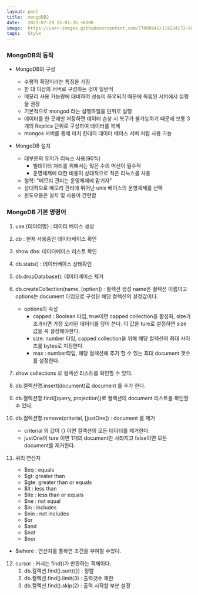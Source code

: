 ```yaml
---
layout: post
title:  mongoDB2
date:   2021-07-29 15:01:35 +0300
image:  https://user-images.githubusercontent.com/77090941/119234172-69717180-bb67-11eb-8acc-f687aa97de80.jpg
tags:   Style
---
```

### MongoDB의 동작 
 * MongoDB의 구성
   * 수평적 확장이라는 특징을 가짐
   * 한 대 이상의 서버로 구성하는 것이 일반적 
   * 메모리 사용 가능량에 대비하여 성능이 좌우되기 때문에 독립된 서버에서 실행을 권장
   * 기본적으로 mongod 라는 실행파일을 단위로 실행
   * 데이터를 한 곳에만 저장하면 데이터 손상 시 복구가 불가능하기 때문에 보통 3개의 Replica 단위로 구성하여 데이터를 복제
   * mongos 서버를 통해 마치 한대의 데이터 베이스 서버 처럼 사용 가능
  
* MongoDB 설치 
  * 대부분의 유저가 리눅스 사용(90%)
    * 빌데이터 처리를 위해서는 많은 수의 머신이 필수적
    * 운영체제에 대한 비용이 상대적으로 적은 리눅스를 사용
  * 철학: "메모리 관리는 운영체제에 맡기자"
  * 상대적으로 메모리 관리에 뛰어난 unix 베이스의 운영체제를 선택 
  * 윈도우용은 설치 및 사용이 간편함

### MongoDB 기본 명령어

1. use {데이터명} : 데이터 베이스 생성
2. db : 현재 사용중인 데이터베이스 확인
3. show dbs: 데이터베이스 리스트 확인
4. db.stats() : 데이터베이스 상태확인
5. db.dropDatabase(): 데이터베이스 제거
6. db.createCollection(name, [option]) : 컬렉션 생성 name은 컬렉션 이름이고 options는 document 타입으로 구성된 해당 컬렉션의 설정값이다. 
   * options의 속성
     * capped : Boolean 타입, true이면 capped collection을 활성화, size가 초과되면 가장 오래된 데이터를 덮어 쓴다. 이 값을 ture로 설정하면 size 값을 꼭 설정해야한다.
     * size: number 타입, capped collection을 위해 해당 컬렉션의 최대 사이즈를 bytes로 지정한다. 
     * max : number타입, 해당 컬렉션에 추가 할 수 있는 최대 document 갯수를 설정한다.

7. show collections 로 컬렉션 리스트를 확인할 수 있다. 
8. db.켈렉션명.insert(document)로 document 를 추가 한다. 
9. db.컬렉션명.find([query, projection])로 컬렉션의 document 리스트를 확인할 수 있다. 
10. db.컬렉션명.remove(criterial, [justOne]) : document 를 제거
    * criterial 의 값이 {} 이면 컬렉션의 모든 데이터를 제거한다. 
    * justOne이 ture 이면 1개의 document만 사라지고 false이면 모든 document를 제거한다.
11. 쿼리 연산자
    * $eq : equals
    * $gt: greater than
    * $gte: greater than or equals
    * $lt : less than
    * $lte : less than or equals
    * $ne : not equal
    * $in : includes
    * $nin : not includes
    * $or
    * $and
    * $not
    * $nor
* $where : 연산자를 통하연 조건을 부여할 수있다. 

12. cursor : 커서는 find()가 반환하는 객체이다. 
    1.  db.컬렉션.find().sort({}) : 정렬
    2.  db.컬렉션.find().limit(3) : 출력갯수 제한
    3.  db.컬렉션.find().skip(2) :  출력 시작할 부분 설정
